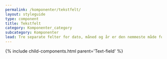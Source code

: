 ```yaml
---
permalink: /komponenter/tekstfelt/
layout: styleguide
type: component
title: Tekstfelt
category: Komponenter_category
subcategory: Komponenter
lead: Tre separate felter for dato, måned og år er den nemmeste måde for brugeren at indskrive en dato.
---
```


{% include child-components.html parent='Text-field' %}
